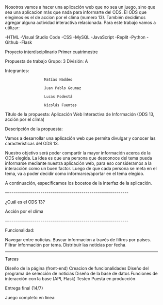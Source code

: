 Nosotros vamos a hacer una aplicación web que no sea un juego, sino que sea una aplicacion más que nada para informarte del ODS. 
El ODS que elegimos es el de accion por el clima (numero 13).
También decidimos agregar alguna actividad interactiva relacionada.
Para este trabajo vamos a utilizar:

  -HTML                 -Visual Studio Code
  -CSS                  -MySQL
  -JavaScript           -Replit
  -Python               -Github
  -Flask                
  
  Proyecto interdisciplinario
Primer cuatrimestre


Propuesta de trabajo                                                Grupo:	3 División: A    

Integrantes:

                      Matías Naddeo

                      Juan Pablo Goumaz

                      Lucas Podestá

                      Nicolás Fuentes


Título de la propuesta: Aplicación Web Interactiva de Información (ODS 13, acción por el clima) 


Descripción de la propuesta:

Vamos a desarrollar una aplicación web que permita divulgar y conocer las características del ODS 13.

Nuestro objetivo será poder compartir la mayor información acerca de la ODS elegida. La idea es que una persona que desconoce del tema pueda informarse mediante nuestra aplicación web, para eso consideramos a la interacción como un buen factor. Luego de que cada persona se meta en el tema, va a poder decidir como informarse/aportar en el tema elegido. 

A continuación, especificamos los bocetos de la interfaz de la aplicación.

—-------------------------------------------------------------

¿Cuál es el ODS 13? 

Acción por el clima


—-------------------------------------------------------------

Funcionalidad:

Navegar entre noticias.
Buscar información a través de filtros por países.
Filtrar información por tema.
Distribuir las noticias por fecha.

--------
Tareas

Diseño de la página (front-end)
Creacion de funcionalidades
Diseño del programa de selección de noticias
Diseño de la base de datos 
Funciones de interacción con la base (API, Flask) 
Testeo 
Puesta en producción


Entrega final (14/7)

Juego completo en línea

